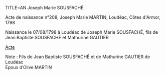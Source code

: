 TITLE=AN Joseph Marie SOUSFACHÉ





Acte de naissance n°208, Joseph Marie MARTIN, Loudéac, Côtes d'Armor, 1798

Naissance le 07/08/1798 à Loudéac de Joseph Marie SOUSFACHÉ, fils de Jean Baptiste SOUSFACHÉ et Mathurine GAUTIER

<a href="https://adecang.github.io/gen/loudeac/media/1798_0808_AN_joseph_marie_sousfache.jpg">Acte</a>

Note : Fils de Jean Baptiste SOUSFACHÉ et de Mathurine GAUTIER de Loudéac  
Époux d’Olive MARTIN